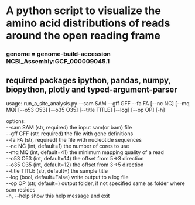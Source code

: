 # A python script to visualize the amino acid distributions of reads around the open reading frame

### genome = genome-build-accession NCBI_Assembly:GCF_000009045.1

## required packages ipython, pandas, numpy, biopython, plotly and typed-argument-parser

usage: run_a_site_analysis.py --sam SAM --gff GFF --fa FA [--nc NC] [--mq MQ] [--o53 O53] [--o35 O35] [--title TITLE] [--log] [--op OP] [-h]  

options:  
  --sam SAM      (str, required) the input sam(or bam) file  
  --gff GFF      (str, required) the file with gene definitions  
  --fa FA        (str, required) the file with nucleotide sequences  
  --nc NC        (int, default=1) the number of cores to use  
  --mq MQ        (int, default=41) the minimum mapping quality of a read  
  --o53 O53      (int, default=14) the offset from 5->3 direction  
  --o35 O35      (int, default=12) the offset from 3->5 direction  
  --title TITLE  (str, default=) the sample title  
  --log          (bool, default=False) write output to a log file  
  --op OP        (str, default=) output folder, if not specified same as folder where sam resides  
  -h, --help     show this help message and exit  
